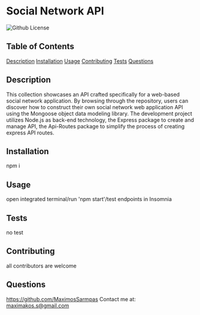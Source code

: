 # Social Network API
  ![Github License](https://img.shields.io/badge/license-MIT-green)
  
  
  ## Table of Contents
  
  [Description](#description)
  [Installation](#installation)
  [Usage](#usage)
  [Contributing](#contributing)
  [Tests](#tests)
  [Questions](#questions)
  
  ## Description
  This collection showcases an API crafted specifically for a web-based social network application. By browsing through the repository, users can discover how to construct their own social network web application API using the Mongoose object data modeling library. The development project utilizes Node.js as back-end technology, the Express package to create and manage API, the Api-Routes package to simplify the process of creating express API routes.
  
  ## Installation
  npm i
  
  ## Usage
  open integrated terminal/run 'npm start'/test endpoints in Insomnia
  
  ## Tests
  no test 
  
  ## Contributing
  all contributors are welcome
  
  
  
  ## Questions
  https://github.com/MaximosSarmpas 
  Contact me at: maximakos.s@gmail.com
